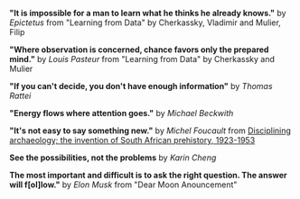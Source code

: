 **"It is impossible for a man to learn what he thinks he already knows."**  by *Epictetus* from "Learning from Data" by Cherkassky, Vladimir and Mulier, Filip

**"Where observation is concerned, chance favors only the prepared mind."** by *Louis Pasteur* from "Learning from Data" by Cherkassky and Mulier

**"If you can't decide, you don't have enough information"** by *Thomas Rattei*

**"Energy flows where attention goes."** by *Michael Beckwith* 

**"It's not easy to say something new."** by *Michel Foucault* from [Disciplining archaeology; the invention of
South African prehistory, 1923-1953](https://journals.co.za/doi/pdf/10.10520/AJA02590190_696)

**See the possibilities, not the problems** by *Karin Cheng* 

**The most important and difficult is to ask the right question. The answer will f[ol]low."** by *Elon Musk* from "Dear Moon Anouncement"
